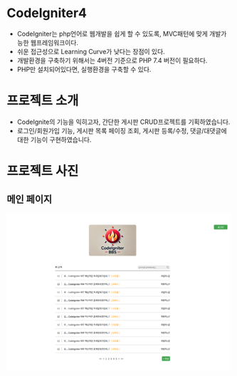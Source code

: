 # CodeIgniter4

- CodeIgniter는 php언어로 웹개발을 쉽게 할 수 있도록, MVC패턴에 맞게 개발가능한 웹프레임워크이다.
- 쉬운 접근성으로 Learning Curve가 낮다는 장점이 있다.
- 개발환경을 구축하기 위해서는 4버전 기준으로 PHP 7.4 버전이 필요하다.
- PHP만 설치되어있다면, 실행환경을 구축할 수 있다.

# 프로젝트 소개

- CodeIgnite의 기능을 익히고자, 간단한 게시판 CRUD프로젝트를 기획하였습니다.
- 로그인/회원가입 기능, 게시판 목록 페이징 조회, 게시판 등록/수정, 댓글/대댓글에 대한 기능이 구현하였습니다.

# 프로젝트 사진

## 메인 페이지
![MAIN](doc/bbs-image-main.png)